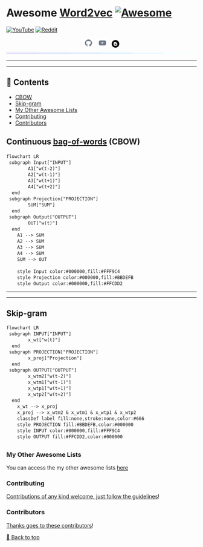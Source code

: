 # Awesome [Word2vec](https://en.wikipedia.org/wiki/Word2vec) [![Awesome](https://awesome.re/badge.svg)](https://awesome.re)
[![YouTube](https://img.shields.io/badge/YouTube-%23FF0000.svg?style=for-the-badge&logo=YouTube&logoColor=white)]() 
[![Reddit](https://img.shields.io/badge/Reddit-FF4500?style=for-the-badge&logo=reddit&logoColor=white)]()

<p align="center">
    <a href="https://github.com/cybersecurity-dev/"><img height="25" src="https://github.com/cybersecurity-dev/cybersecurity-dev/blob/main/assets/github.svg" alt="GitHub"></a>
    &nbsp;
    <a href="https://www.youtube.com/@CyberThreatDefence"><img height="25" src="https://github.com/cybersecurity-dev/cybersecurity-dev/blob/main/assets/youtube.svg" alt="YouTube"></a>
    &nbsp;
    <a href="https://cyberthreatdefence.com/my_awesome_lists"><img height="20" src="https://github.com/cybersecurity-dev/cybersecurity-dev/blob/main/assets/blog.svg" alt="My Awesome Lists"></a>
    <img src="https://github.com/cybersecurity-dev/cybersecurity-dev/blob/main/assets/bar.gif">
</p>

---
---

## 📖 Contents
- [CBOW](#continuous-bag-of-words-cbow)
- [Skip-gram](#skip-gram)
- [My Other Awesome Lists](#my-other-awesome-lists)
- [Contributing](#contributing)
- [Contributors](#contributors)


## Continuous [bag-of-words](https://en.wikipedia.org/wiki/Bag-of-words_model) (CBOW)

```mermaid
flowchart LR
 subgraph Input["INPUT"]
        A1["w(t-2)"]
        A2["w(t-1)"]
        A3["w(t+1)"]
        A4["w(t+2)"]
  end
 subgraph Projection["PROJECTION"]
        SUM["SUM"]
  end
 subgraph Output["OUTPUT"]
        OUT["w(t)"]
  end
    A1 --> SUM
    A2 --> SUM
    A3 --> SUM
    A4 --> SUM
    SUM --> OUT

    style Input color:#000000,fill:#FFF9C4
    style Projection color:#000000,fill:#BBDEFB
    style Output color:#000000,fill:#FFCDD2
```

---
---

## Skip-gram

```mermaid
flowchart LR
 subgraph INPUT["INPUT"]
        x_wt["w(t)"]
  end
 subgraph PROJECTION["PROJECTION"]
        x_proj["Projection"]
  end
 subgraph OUTPUT["OUTPUT"]
        x_wtm2["w(t-2)"]
        x_wtm1["w(t-1)"]
        x_wtp1["w(t+1)"]
        x_wtp2["w(t+2)"]
  end
    x_wt --> x_proj
    x_proj --> x_wtm2 & x_wtm1 & x_wtp1 & x_wtp2
    classDef label fill:none,stroke:none,color:#666
    style PROJECTION fill:#BBDEFB,color:#000000
    style INPUT color:#000000,fill:#FFF9C4
    style OUTPUT fill:#FFCDD2,color:#000000
```




##

### My Other Awesome Lists
You can access the my other awesome lists [here](https://cyberthreatdefence.com/my_awesome_lists)

### Contributing
[Contributions of any kind welcome, just follow the guidelines](contributing.md)!

### Contributors
[Thanks goes to these contributors](https://github.com/cybersecurity-dev/awesome-word2vec/graphs/contributors)!

[🔼 Back to top](#awesome-word2vec-)
